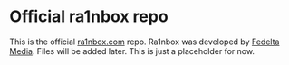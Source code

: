 # Official ra1nbox repo
This is the official [ra1nbox.com](https://ra1nbox.com) repo. Ra1nbox was developed by [Fedelta Media](https://fedelta.media).
Files will be added later. This is just a placeholder for now.
